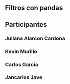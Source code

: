 ## Filtros con pandas

##  Participantes
### Juliana Alarcon Cardona
### Kevin Murillo
### Carlos Garcia
### Jancarlos Jave